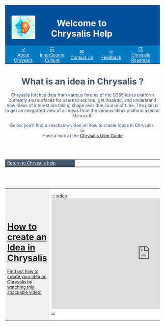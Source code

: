 <style>
tbody{
    width: 100%;
    display: table !important;
}
</style>
<table width="100%">
   <tr style="background-color:#05529c">
      <td style="border:0px"></td>
      <td style="border:0px">
<br>

![MSFT_Chrysalis_icon.png](/attachments/MSFT_Chrysalis_icon-0b99ddc4-cb60-4d60-beaa-77a703a4e3db.png)

 </td>
      <td width="100%" style="color:#fff;border:0px" colspan="3">
         <h1 style="color:#fff;">
            <center>Welcome to Chrysalis Help </center>
         </h1>
      </td>
      <td style="border:0px"></td>
      <td style="border:0px"></td>
   </tr>
   <tr style="background-color:#037ac4;border:0px">
<td width="2.5%" style="border:0px"/>
      <td width="18%" style="border:0px">
         <a style="color:#fff" href="https://aka.ms/AboutChrysalis">
         <big>
            <center>
            &#10003; 
         </big>
         <center>
         About Chrysalis 
      </td>
      <td width="19%" style="border:0px">
         <a style="color:#fff" href="https://aka.ms/InnerSourceGuidance">
         <big>
            <center>
            &#9783; 
         </big>
         <center>
         InnerSource Culture
      </td>
      <td width="19%" style="border:0px">
         <a style="color:#fff" href="mailto:chrysalisinnersource@microsoft.com">
         <big>
            <center>
            &#9993;
         </big>
         <center>
         Contact Us
      </td>
      <td width="19%" style="border:0px">
         <a style="color:#fff" href="https://aka.ms/ChrysalisIdeasForum">
         <big>
            <center>
           &#10001;
         </big>
         <center>
         Feedback
      </td>
       <td width="19%" style="border:0px">
         <a style="color:#fff" href="https://aka.ms/ChrysalisRoadmap">
         <big>
            <center>
           &#9736;
         </big>
         <center>
         Chrysalis Roadmap
      </td>
<td width="2.5%" style="border:0px"/>
</table>
<center>
<h1 style="color:#44546A">  
What is an idea in Chrysalis ?
</h1>
<p style="color:#44546A">
Chrysalis fetches data from various forums of the D365 Ideas platform currently and surfaces for users to explore, get inspired, and understand how Ideas of interest are taking shape over due course of time. The plan is to get an integrated view of all ideas from the various Ideas platform used at Microsoft.

<p style="color:#44546A">Below you’ll find a snackable video on how to create Ideas in Chrysalis.
<br /> or 
<br /> Have a look at the <a href="https://aka.ms/ChrysalisUserGuide">Chrysalis User Guide
</p>
</center><br></br>
<table>

<td width="45%"  style="background-color:#44546A;border:0px;"><a style="color:#fff" href="http://aka.ms/ChrysalisHelpIntroPage">  Return to Chrysalis help</a></td>
<td width="55%" style="border:0px"/>
</table>

<br></br>

</table>
<table width="100%">
   <tr>
      <td style="background-color:#F0F0F0;border:1.5px white">
         <h1>How to create an Idea in Chrysalis</h1>
         <p>Find out how to create your Idea on Chrysalis by watching this snackable video!</p>
      </td>
      <td>
        
 ::: video
         <iframe width="640" height="360" src="https://msit.microsoftstream.com/embed/video/97dd0840-98dc-981d-344d-f1ec027018d9?autoplay=false&showinfo=true" allowfullscreen style="border:none;"></iframe>
         :::
      </td>
   </tr>
</table>




  